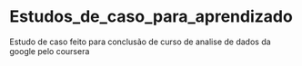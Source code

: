 # Estudos_de_caso_para_aprendizado
Estudo de caso feito para conclusão de curso de analise de dados da google pelo coursera
